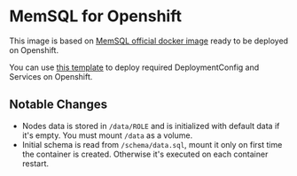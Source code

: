MemSQL for Openshift
====================

This image is based on [MemSQL official docker image](https://github.com/memsql/memsql-docker-quickstart) ready to be deployed on Openshift.

You can use [this template](https://github.com/abarcloud/abar-templates/tree/master/memsql) to deploy required DeploymentConfig and Services on Openshift.

## Notable Changes
 * Nodes data is stored in `/data/ROLE` and is initialized with default data if it's empty. You must mount `/data` as a volume.
 * Initial schema is read from `/schema/data.sql`, mount it only on first time the container is created. Otherwise it's executed on each container restart.